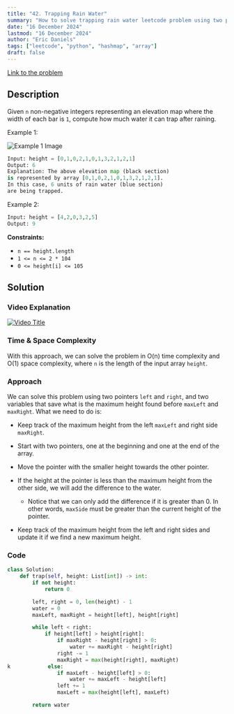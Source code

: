 ```yaml
---
title: "42. Trapping Rain Water"
summary: "How to solve trapping rain water leetcode problem using two pointers in python"
date: "16 December 2024"
lastmod: "16 December 2024"
author: "Eric Daniels"
tags: ["leetcode", "python", "hashmap", "array"]
draft: false
---
```


<a target="_blank" href="https://leetcode.com/problems/trapping-rain-water/">Link to the problem</a>

## Description

Given `n` non-negative integers representing an elevation map where the width of each bar is `1`, compute how much water it can trap after raining.

Example 1:

![Example 1 Image](https://assets.leetcode.com/uploads/2018/10/22/rainwatertrap.png "Example 1 Image")

```python
Input: height = [0,1,0,2,1,0,1,3,2,1,2,1]
Output: 6
Explanation: The above elevation map (black section)
is represented by array [0,1,0,2,1,0,1,3,2,1,2,1].
In this case, 6 units of rain water (blue section)
are being trapped.
```

Example 2:

```python
Input: height = [4,2,0,3,2,5]
Output: 9
```

**Constraints:**

- `n == height.length`
- `1 <= n <= 2 * 104`
- `0 <= height[i] <= 105`

## Solution

### Video Explanation

[![Video Title](https://img.youtube.com/vi/VIDEO_ID/0.jpg)](https://www.youtube.com/watch?v=VIDEO_ID)

### Time & Space Complexity

With this approach, we can solve the problem in O(n) time complexity and O(1) space complexity,
where `n` is the length of the input array `height`.

### Approach

We can solve this problem using two pointers `left` and `right`, and two variables that save what is the maximum height found before `maxLeft` and `maxRight`. What we need to do is:

- Keep track of the maximum height from the left `maxLeft` and right side `maxRight`.
- Start with two pointers, one at the beginning and one at the end of the array.
- Move the pointer with the smaller height towards the other pointer.
- If the height at the pointer is less than the maximum height from the other side, we will add the difference to the water.

  - Notice that we can only add the difference if it is greater than 0. In other words, `maxSide` must be greater than the current height of the pointer.

- Keep track of the maximum height from the left and right sides and update it if we find a new maximum height.

### Code

```python
class Solution:
    def trap(self, height: List[int]) -> int:
        if not height:
            return 0

        left, right = 0, len(height) - 1
        water = 0
        maxLeft, maxRight = height[left], height[right]

        while left < right:
            if height[left] > height[right]:
                if maxRight - height[right] > 0:
                    water += maxRight - height[right]
                right -= 1
                maxRight = max(height[right], maxRight)
k            else:
                if maxLeft - height[left] > 0:
                    water += maxLeft - height[left]
                left += 1
                maxLeft = max(height[left], maxLeft)

        return water
```
